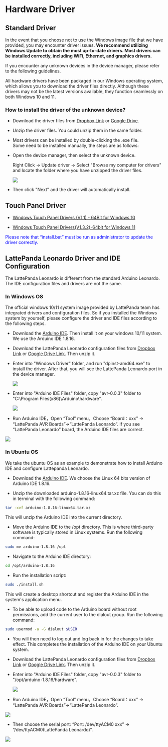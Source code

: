 # Hardware Driver

## Standard Driver
In the event that you choose not to use the Windows image file that we have provided, you may encounter driver issues. **We recommend utilizing Windows Update to obtain the most up-to-date drivers. Most drivers can be installed correctly, including WiFi, Ethernet, and graphics drivers.**

If you encounter any unknown devices in the device manager, please refer to the following guidelines.

All hardware drivers have been packaged in our Windows operating system, which allows you to download the driver files directly. Although these drivers may not be the latest versions available, they function seamlessly on both Windows 10 and 11.

### How to install the driver of the unknown device?

  * Download the driver files from [Dropbox Link](https://www.dropbox.com/scl/fo/jk3rml54hw39f5f0f598x/h?dl=0&rlkey=zkbshxpnha6bhijv1n2ksw6yz) or [Google Drive](https://drive.google.com/file/d/1XOTnJm-djdfoGY9zl5cubOhT-CUWtjap/view?usp=sharing).
  
  * Unzip the driver files. You could unzip them in the same folder.
  
  * Most drivers can be installed by double-clicking the .exe file.<br> Some need to be installed manually, the steps are as follows:

  * Open the device manager, then select the unknown device. 

    Right Click -> Update driver -> Select "Browse my computer for drivers" and locate the folder where you have unzipped the driver files.
  
    ![](https://dfimg.dfrobot.com/nobody/wiki/8d286d45709bcc61db8948f7e44ee430.jpg)
  
  * Then click "Next" and the driver will automatically install.



## Touch Panel Driver

* [Windows Touch Panel Drivers (V1.1) - 64Bit for Windows 10](https://github.com/LattePandaTeam/LattePanda-Win10-Software/raw/master/Drivers/4G64GB_Drivers/Touch/64%20bit%20GoodixTouchDriver%20v1.1.rar)

* [Windows Touch Panel Drivers(V1.3.2)-64bit for Windows 11](https://raw.githubusercontent.com/LattePandaTeam/LattePanda-Win10-Software/master/Drivers/4G64GB_Drivers/Touch/Goodix%20Touch%20HID(Win11).zip)

<font color="blue">Please note that “install.bat” must be run as administrator to update the driver correctly.</font>



## LattePanda Leonardo Driver and IDE Configuration

The LattePanda Leonardo is different from the standard Arduino Leonardo. The IDE configuration files and drivers are not the same. 

### In Windows OS

The official windows 10/11 system image provided by LattePanda team has integrated drivers and configuration files. So if you installed the Windows system by yourself, please configure the driver and IDE files according to the following steps.

* Download the [Arduino IDE](https://www.arduino.cc/en/software/OldSoftwareReleases). Then install it on your windows 10/11 system. We use the Arduino IDE 1.8.16.

* Download the LattePanda Leonardo configuration files from [Dropbox Link](https://www.dropbox.com/s/2s60p70v6ewmkbh/LattePanda%20Leonardo%20Configuration%20Files.zip?dl=0) or [Google Drive Link](https://drive.google.com/file/d/1rfrUShz9Y8ZYq2rywhecdoYYGGes5IEM/view?usp=sharing). Then unzip it.

* Enter into "Windows Driver" folder, and run "dpinst-amd64.exe" to install the driver. After that, you will see the LattePanda Leonardo port in the device manager.

    ![](https://dfimg.dfrobot.com/nobody/wiki/15bd9d92c858bbaa3b64127ed4c0d7af.jpg)

* Enter into "Arduino IDE Files" folder, copy "avr-0.0.3" folder to "C:\Program Files(x86)\Arduino\hardware". 

  ![](https://dfimg.dfrobot.com/nobody/wiki/880fa705b28ee905906731eaa156e8f2.jpg)

* Run  Arduino IDE，Open “Tool” menu，Choose “Board：xxx” -> “LattePanda AVR Boards”->“LattePanda Leonardo”. If you see  “LattePanda Leonardo” board, the Arduino IDE files are correct.

![](https://dfimg.dfrobot.com/nobody/wiki/ccf3abb48ca1a0af09be0adf0a1e099b.jpg)

### In Ubuntu OS

We take the ubuntu OS as an example to demonstrate how to install Arduino IDE and configure Lattepanda Leonardo. 

* Download the [Arduino IDE](https://www.arduino.cc/en/software/OldSoftwareReleases). We choose the Linux 64 bits version of Arduino IDE 1.8.16.

* Unzip the downloaded arduino-1.8.16-linux64.tar.xz file. You can do this in terminal with the following command:

```bash
tar -xvf arduino-1.8.16-linux64.tar.xz
```
This will unzip the Arduino IDE into the current directory.

* Move the Arduino IDE to the /opt directory. This is where third-party software is typically stored in Linux systems. Run the following command:

```bash
sudo mv arduino-1.8.16 /opt
```

* Navigate to the Arduino IDE directory:

```bash
cd /opt/arduino-1.8.16
```

* Run the installation script:

```bash
sudo ./install.sh
```
This will create a desktop shortcut and register the Arduino IDE in the system's application menu.

* To be able to upload code to the Arduino board without root permissions, add the current user to the dialout group. Run the following command:

```bash
sudo usermod -a -G dialout $USER
```
* You will then need to log out and log back in for the changes to take effect. This completes the installation of the Arduino IDE on your Ubuntu system. 

* Download the LattePanda Leonardo configuration files from [Dropbox Link](https://www.dropbox.com/s/2s60p70v6ewmkbh/LattePanda%20Leonardo%20Configuration%20Files.zip?dl=0) or [Google Drive Link](https://drive.google.com/file/d/1rfrUShz9Y8ZYq2rywhecdoYYGGes5IEM/view?usp=sharing). Then unzip it.

* Enter into "Arduino IDE Files" folder, copy "avr-0.0.3" folder to "/opt/arduino-1.8.16/hardware". 

  ![](https://dfimg.dfrobot.com/nobody/wiki/5d2939ad512841b985e31fe54f998a10.png)

* Run  Arduino IDE，Open “Tool” menu，Choose “Board：xxx” -> “LattePanda AVR Boards”->“LattePanda Leonardo”. 

![](https://dfimg.dfrobot.com/nobody/wiki/d581ce754d99beca5e41bdb1fc2c05cf.png)

* Then choose the serial port: “Port: /dev/ttyACM0 xxx” -> “/dev/ttyACM0(LattePanda Leonardo)”.

![](https://dfimg.dfrobot.com/nobody/wiki/1ca431082f3774ae8d0161eecf69a600.png)